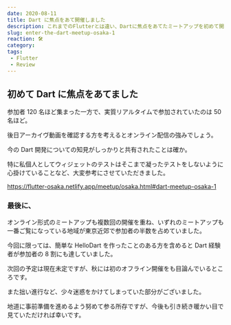 ```yaml
---
date: 2020-08-11
title: Dart に焦点をあて開催しました
description: これまでのFlutterとは違い、Dartに焦点をあてたミートアップを初めて開催しました。
slug: enter-the-dart-meetup-osaka-1
reaction: 🛠
category: 
tags: 
 - Flutter
 - Review
---
```


## 初めて Dart に焦点をあてました

参加者 120 名ほど集まった一方で、実質リアルタイムで参加されていたのは 50 名ほど。

後日アーカイヴ動画を確認する方を考えるとオンライン配信の強みでしょう。

今の Dart 開発についての知見がしっかりと共有されたことは確か。

特に私個人としてウィジェットのテストはそこまで凝ったテストをしないように心掛けていることなど、大変参考にさせていただきました。

https://flutter-osaka.netlify.app/meetup/osaka.html#dart-meetup-osaka-1

### 最後に、

オンライン形式のミートアップも複数回の開催を重ね、いずれのミートアップも一番ご覧になっている地域が東京近郊で参加者の半数を占めていました。

今回に限っては、簡単な HelloDart を作ったことのある方を含めると Dart 経験者が参加者の 8 割にも達していました。

次回の予定は現在未定ですが、秋には初のオフライン開催をも目論んでいるところです。

また拙い進行など、少々迷惑をかけてしまっていた部分がございました。

地道に事前準備を進めるよう努めて参る所存ですが、今後も引き続き暖かい目で見ていただければ幸いです。
